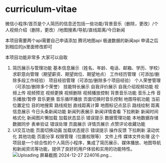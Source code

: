 # curriculum-vitae
微信小程序/首页是个人简历的信息还包括一些功能/背景音乐（删除，更改）/个人视频介绍（删除，更改）/地图搜素/导航/直线距离/今日新闻

本项目需要两个api需要自己申请添加
腾讯地图api
极速数据的新闻api
申请之后到相应的js里面修改即可

本项目功能非常多 大家可以自取
1. 简历展示与管理功能
基本信息展示（姓名、年龄、电话、邮箱、学历、学校）
求职意向管理（期望薪资、期望岗位、期望地点）
工作经历管理（可添加/删除多段工作经验）
项目经验管理（可添加/删除多个项目经验）
个人荣誉管理（可添加/删除多个荣誉）
技能特长展示
自我评价展示
自我介绍视频功能
视频上传
视频预览
视频更换
视频删除
视频播放控制
背景音乐功能
音乐上传
音乐播放/暂停
音乐更换
音乐循环播放
页面切换时音乐控制
地图导航功能
当前位置定位
目的地搜索
路线规划
直线距离计算
地图标记点显示
路线绘制
距离信息展示
今日头条新闻功能
新闻列表展示
新闻详情查看
下拉刷新
新闻时间格式化
新闻图片懒加载
加载状态显示
错误提示
数据管理功能
本地数据存储
数据同步
表单验证
错误处理
页面展示
详情页展示
点赞评论收藏功能
2. UI交互功能
页面切换动画
加载状态提示
错误提示
操作反馈
下拉刷新
滚动优化
其他功能
页面分享
权限管理（位置权限等）
文件上传
媒体文件处理
这个项目是一个综合性的个人简历小程序，集成了简历展示、媒体播放、地图导航和新闻资讯等功能，提供了良好的用户体验和实用的功能特性。
![Uploading 屏幕截图 2024-12-27 224016.png…]()

